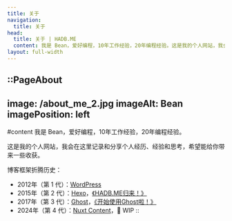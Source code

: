 ```yaml
---
title: 关于
navigation:
  title: 关于
head:
  title: 关于 | HADB.ME
  content: 我是 Bean，爱好编程，10年工作经验，20年编程经验。这是我的个人网站，我会在这里记录和分享个人经历、经验和思考，希望能给你带来一些收获。
layout: full-width
---
```


::PageAbout
---
image: /about_me_2.jpg
imageAlt: Bean
imagePosition: left
---

#content
我是 Bean，爱好编程，10年工作经验，20年编程经验。

这是我的个人网站，我会在这里记录和分享个人经历、经验和思考，希望能给你带来一些收获。

博客框架折腾历史：

- 2012年（第 1 代）：[WordPress](https://wordpress.org/)
- 2015年（第 2 代）：[Hexo](https://hexo.io/)，[《HADB.ME归来！》](https://hadb.me/hadb-me-back/)
- 2017年（第 3 代）：[Ghost](https://ghost.org/)，[《开始使用Ghost啦！》](https://hadb.me/using-ghost/)
- 2024年（第 4 代）：[Nuxt Content](https://content.nuxt.com/)，🚧 WIP
::

